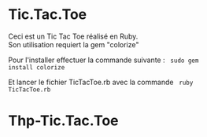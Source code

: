 # Tic.Tac.Toe

Ceci est un Tic Tac Toe réalisé en Ruby.  
Son utilisation requiert la gem "colorize"

Pour l'installer effectuer la commande suivante : <code> sudo gem install colorize </code>

Et lancer le fichier TicTacToe.rb avec la commande <code> ruby TicTacToe.rb </code>
# Thp-Tic.Tac.Toe
